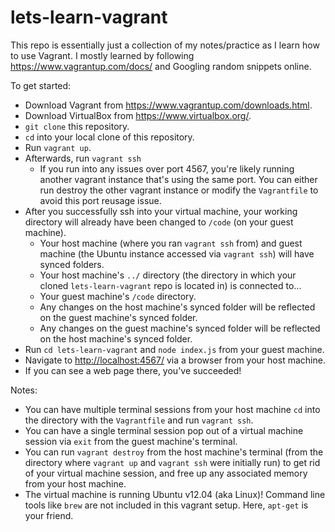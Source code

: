 # lets-learn-vagrant

This repo is essentially just a collection of my notes/practice as I learn how 
to use Vagrant. I mostly learned by following https://www.vagrantup.com/docs/
and Googling random snippets online.

To get started:

* Download Vagrant from https://www.vagrantup.com/downloads.html.
* Download VirtualBox from https://www.virtualbox.org/.
* `git clone` this repository.
* `cd` into your local clone of this repository.
* Run `vagrant up`.
* Afterwards, run `vagrant ssh`
  * If you run into any issues over port 4567, you're likely running another
  vagrant instance that's using the same port. You can either run destroy the
  other vagrant instance or modify the `Vagrantfile` to avoid this port reusage
  issue.
* After you successfully ssh into your virtual machine, your working directory
will already have been changed to `/code` (on your guest machine).
  * Your host machine (where you ran `vagrant ssh` from) and guest machine (the
  Ubuntu instance accessed via `vagrant ssh`) will have synced folders.
  * Your host machine's `../` directory (the directory in which your cloned
  `lets-learn-vagrant` repo is located in) is connected to...
  * Your guest machine's `/code` directory.
  * Any changes on the host machine's synced folder will be reflected on the
  guest machine's synced folder.
  * Any changes on the guest machine's synced folder will be reflected on the
  host machine's synced folder.
* Run `cd lets-learn-vagrant` and `node index.js` from your guest machine.
* Navigate to [http://localhost:4567/](http://localhost:4567/) via a browser
from your host machine.
* If you can see a web page there, you've succeeded!

Notes:

* You can have multiple terminal sessions from your host machine `cd` into the
directory with the `Vagrantfile` and run `vagrant ssh`.
* You can have a single terminal session pop out of a virtual machine session
via `exit` from the guest machine's terminal.
* You can run `vagrant destroy` from the host machine's terminal (from the
directory where `vagrant up` and `vagrant ssh` were initially run) to get rid
of your virtual machine session, and free up any associated memory from your
host machine.
* The virtual machine is running Ubuntu v12.04 (aka Linux)! Command line tools
like `brew` are not included in this vagrant setup. Here, `apt-get` is your
friend.

